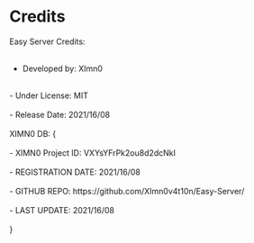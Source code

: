 # Credits

Easy Server Credits:
<br>
<br>
  - Developed by: XImn0
 <br>
  - Under License: MIT
 <br>
 <br>
  - Release Date: 2021/16/08
 <br>
 <br>
 XIMN0 DB: {
 <br>
 <br>
    - XIMN0 Project ID: VXYsYFrPk2ou8d2dcNkI
  <br>
  <br>
    - REGISTRATION DATE: 2021/16/08
  <br>
  <br>
    - GITHUB REPO: https://github.com/XImn0v4t10n/Easy-Server/
  <br>
  <br>
    - LAST UPDATE: 2021/16/08
  <br>
  <br>
 }



